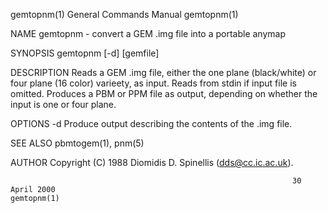 gemtopnm(1)                                                   General Commands Manual                                                  gemtopnm(1)

NAME
       gemtopnm - convert a GEM .img file into a portable anymap

SYNOPSIS
       gemtopnm [-d] [gemfile]

DESCRIPTION
       Reads  a  GEM .img file, either the one plane (black/white) or four plane (16 color) varieety, as input.  Reads from stdin if input file is
       omitted.  Produces a PBM or PPM file as output, depending on whether the input is one or four plane.

OPTIONS
       -d     Produce output describing the contents of the .img file.

SEE ALSO
       pbmtogem(1), pnm(5)

AUTHOR
       Copyright (C) 1988 Diomidis D. Spinellis (dds@cc.ic.ac.uk).

                                                                   30 April 2000                                                       gemtopnm(1)
